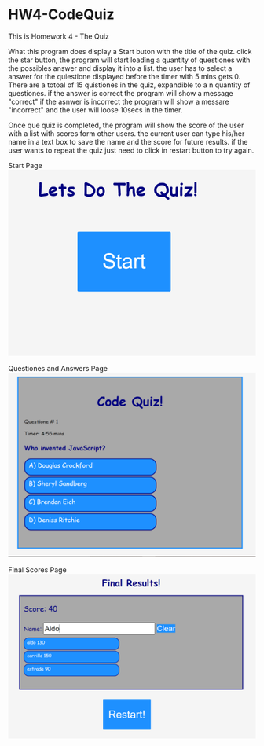 # HW4-CodeQuiz

This is Homework 4 - The Quiz

What this program does display a Start buton with the title of the quiz.
click the star button, the program will start  loading a quantity of questiones with the possibles answer and display it into a list.
the user has to select a answer for the quiestione displayed before the timer with 5 mins gets 0.
There are a totoal of 15 quistiones in the quiz, expandible to a n quantity of questiones.
if the answer is correct the program will show a message "correct"
if the asnwer is incorrect the program will show a messare "incorrect" and the user will loose 10secs in the timer.

Once que quiz is completed, the program will show the score of the user with a list with scores form other users.
the current user can type his/her name in a text box to save the name and the score for future results.
if the user wants to repeat the quiz just need to click in restart button to try again.

Start Page
![start](/screenshots/start.png)

Questiones and Answers Page
![questione](/screenshots/questione.png)

Final Scores Page
![final](/screenshots/final.png)


